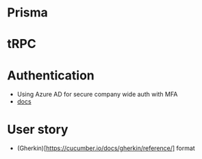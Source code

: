 # Prisma

# tRPC

# Authentication
- Using Azure AD for secure company wide auth with MFA
- [docs](https://dev.to/daryllukas/azure-ad-authentication-using-msal-and-next-js-react-40oa)

# User story
- (Gherkin)[https://cucumber.io/docs/gherkin/reference/] format


